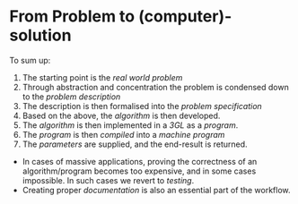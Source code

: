# From Problem to (computer)-solution

To sum up:

1. The starting point is the *real world problem*
2. Through abstraction and concentration the problem is condensed down to the *problem description*
3. The description is then formalised into the *problem specification*
4. Based on the above, the *algorithm* is then developed.
5. The *algorithm* is then implemented in a *3GL* as a *program*.
6. The *program* is then *compiled* into a *machine program*
7. The *parameters* are supplied, and the end-result is returned.

* In cases of massive applications, proving the correctness of an algorithm/program becomes too expensive, and in some cases impossible. In such cases we revert to *testing*.
* Creating proper *documentation* is also an essential part of the workflow.
